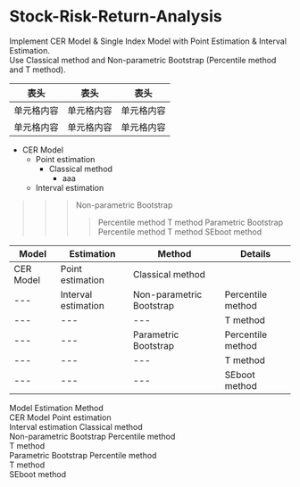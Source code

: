 # Stock-Risk-Return-Analysis
Implement CER Model & Single Index Model with Point Estimation &amp; Interval Estimation.  
Use Classical method and Non-parametric Bootstrap (Percentile method and T method).


 表头  | 表头  | 表头
 ---- | --- | ------  
 单元格内容  | 单元格内容 | 单元格内容 
 单元格内容  | 单元格内容 | 单元格内容  


* CER Model
	* Point estimation
		* Classical method
			* aaa
	* Interval estimation
>>> Non-parametric Bootstrap
>>>> Percentile method 
>>>> T method
>>> Parametric Bootstrap
>>>> Percentile method
>>>> T method 
>>>> SEboot method

 Model  | Estimation  | Method | Details
----- | --- | ------  |-----
CER Model  | Point estimation | Classical method |  
---| Interval estimation | Non-parametric Bootstrap | Percentile method 
---|       ---               |--- | T method 
	 ---   |           ---           | Parametric Bootstrap | Percentile method 
	---    |      ---                 |--- | T method 
	  ---  |              ---         | --- | SEboot method 


Model	       Estimation	             Method  
CER Model	   Point estimation	 
	           Interval estimation     Classical method  
		                                 Non-parametric Bootstrap 	Percentile method  
			                                                          T method  
		                                 Parametric Bootstrap	      Percentile method  
			                                                          T method  
			                                                          SEboot method  
